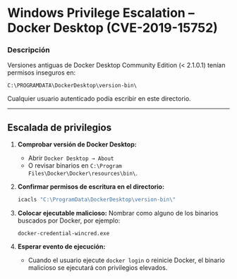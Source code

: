 # Windows Privilege Escalation – Docker Desktop (CVE-2019-15752)

### Descripción
Versiones antiguas de Docker Desktop Community Edition (< 2.1.0.1) tenían permisos inseguros en:
```
C:\PROGRAMDATA\DockerDesktop\version-bin\
```
Cualquier usuario autenticado podía escribir en este directorio.

---

## Escalada de privilegios

1. **Comprobar versión de Docker Desktop:**
   - Abrir `Docker Desktop → About`
   - O revisar binarios en `C:\Program Files\Docker\Docker\resources\bin\`.

2. **Confirmar permisos de escritura en el directorio:**
   ```powershell
   icacls "C:\ProgramData\DockerDesktop\version-bin\"
   ```

3. **Colocar ejecutable malicioso:**
   Nombrar como alguno de los binarios buscados por Docker, por ejemplo:
   ```
   docker-credential-wincred.exe
   ```

4. **Esperar evento de ejecución:**
   - Cuando el usuario ejecute `docker login` o reinicie Docker, el binario malicioso se ejecutará con privilegios elevados.

